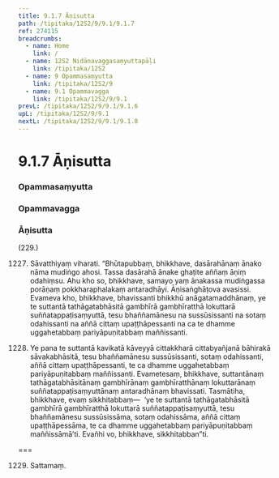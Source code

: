 ```yaml
---
title: 9.1.7 Āṇisutta
path: /tipitaka/12S2/9/9.1/9.1.7
ref: 274115
breadcrumbs:
  - name: Home
    link: /
  - name: 12S2 Nidānavaggasaṃyuttapāḷi
    link: /tipitaka/12S2
  - name: 9 Opammasaṃyutta
    link: /tipitaka/12S2/9
  - name: 9.1 Opammavagga
    link: /tipitaka/12S2/9/9.1
prevL: /tipitaka/12S2/9/9.1/9.1.6
upL: /tipitaka/12S2/9/9.1
nextL: /tipitaka/12S2/9/9.1/9.1.8
---
```


# 9.1.7 Āṇisutta

### Opammasaṃyutta

### Opammavagga

### Āṇisutta

(229.)

1227. Sāvatthiyaṃ viharati. “Bhūtapubbaṃ, bhikkhave, dasārahānaṃ ānako nāma mudiṅgo ahosi. Tassa dasārahā ānake ghaṭite aññaṃ āṇiṃ odahiṃsu. Ahu kho so, bhikkhave, samayo yaṃ ānakassa mudiṅgassa porāṇaṃ pokkharaphalakaṃ antaradhāyi. Āṇisaṅghāṭova avasissi. Evameva kho, bhikkhave, bhavissanti bhikkhū anāgatamaddhānaṃ, ye te suttantā tathāgatabhāsitā gambhīrā gambhīratthā lokuttarā suññatappaṭisaṃyuttā, tesu bhaññamānesu na sussūsissanti na sotaṃ odahissanti na aññā cittaṃ upaṭṭhāpessanti na ca te dhamme uggahetabbaṃ pariyāpuṇitabbaṃ maññissanti.

1228. Ye pana te suttantā kavikatā kāveyyā cittakkharā cittabyañjanā bāhirakā sāvakabhāsitā, tesu bhaññamānesu sussūsissanti, sotaṃ odahissanti, aññā cittaṃ upaṭṭhāpessanti, te ca dhamme uggahetabbaṃ pariyāpuṇitabbaṃ maññissanti. Evametesaṃ, bhikkhave, suttantānaṃ tathāgatabhāsitānaṃ gambhīrānaṃ gambhīratthānaṃ lokuttarānaṃ suññatappaṭisaṃyuttānaṃ antaradhānaṃ bhavissati. Tasmātiha, bhikkhave, evaṃ sikkhitabbaṃ—  ‘ye te suttantā tathāgatabhāsitā gambhīrā gambhīratthā lokuttarā suññatappaṭisaṃyuttā, tesu bhaññamānesu sussūsissāma, sotaṃ odahissāma, aññā cittaṃ upaṭṭhāpessāma, te ca dhamme uggahetabbaṃ pariyāpuṇitabbaṃ maññissāmā’ti. Evañhi vo, bhikkhave, sikkhitabban”ti.

===

1229. Sattamaṃ.




